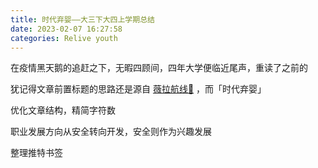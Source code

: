 ```yaml
---
title: 时代弃婴——大三下大四上学期总结
date: 2023-02-07 16:27:58
categories: Relive youth
---
```

在疫情黑天鹅的追赶之下，无暇四顾间，四年大学便临近尾声，重读了之前的

犹记得文章前置标题的思路还是源自 [薇拉航线🌺](https://www.zuozuovera.com/) ，而「时代弃婴」

优化文章结构，精简字符数

职业发展方向从安全转向开发，安全则作为兴趣发展


整理推特书签

